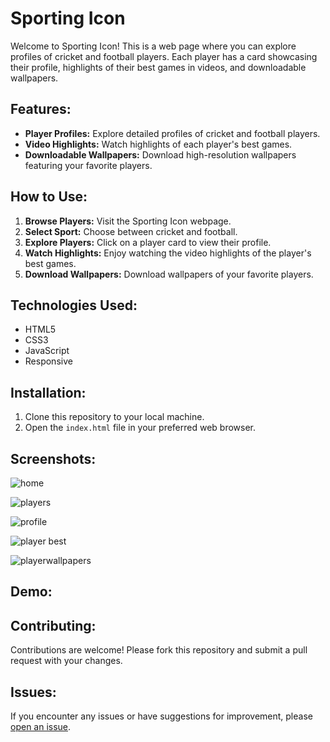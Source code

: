 # Sporting Icon

Welcome to Sporting Icon! This is a web page where you can explore profiles of cricket and football players. Each player has a card showcasing their profile, highlights of their best games in videos, and downloadable wallpapers.

## Features:

- **Player Profiles:** Explore detailed profiles of cricket and football players.
- **Video Highlights:** Watch highlights of each player's best games.
- **Downloadable Wallpapers:** Download high-resolution wallpapers featuring your favorite players.

## How to Use:

1. **Browse Players:** Visit the Sporting Icon webpage.
2. **Select Sport:** Choose between cricket and football.
3. **Explore Players:** Click on a player card to view their profile.
4. **Watch Highlights:** Enjoy watching the video highlights of the player's best games.
5. **Download Wallpapers:** Download wallpapers of your favorite players.

## Technologies Used:

- HTML5
- CSS3
- JavaScript
- Responsive

## Installation:

1. Clone this repository to your local machine.
2. Open the `index.html` file in your preferred web browser.

## Screenshots:
![home](https://github.com/saikota7/SportingIcons/assets/96785985/018e8f13-5070-461d-9efd-c1f660870d3e)

![players](https://github.com/saikota7/SportingIcons/assets/96785985/81ba1b27-1f63-4f27-b829-b875a3ac2800)

![profile](https://github.com/saikota7/SportingIcons/assets/96785985/5400a27d-6982-4463-91e9-2ec972735058)

![player best](https://github.com/saikota7/SportingIcons/assets/96785985/eb9d1fb2-98bb-42ca-a5d2-860a01526ec4)


![playerwallpapers](https://github.com/saikota7/SportingIcons/assets/96785985/dc763e92-02be-4bf1-8fa2-330272ac50aa)

## Demo:



## Contributing:

Contributions are welcome! Please fork this repository and submit a pull request with your changes.

## Issues:

If you encounter any issues or have suggestions for improvement, please [open an issue](https://github.com/saikota7/SportingIcons/issues).


